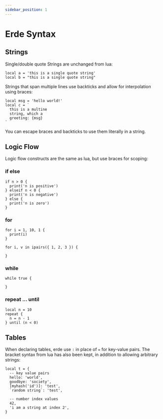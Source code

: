 ```yaml
---
sidebar_position: 1
---
```


# Erde Syntax

## Strings

Single/double quote Strings are unchanged from lua:

```erde
local a = 'this is a single quote string'
local b = "this is a single quote string"
```

Strings that span multiple lines use backticks and allow for interpolation
using braces:

```erde
local msg = 'hello world!'
local c = `
  this is a multine
  string, which a
  greeting: {msg}
`
```

You can escape braces and backticks to use them literally in a string.

## Logic Flow

Logic flow constructs are the same as lua, but use braces for scoping:

### if else

```erde
if n > 0 {
  print('n is positive')
} elseif n < 0 {
  print('n is negative')
} else {
  print('n is zero')
}
```

### for

```erde
for i = 1, 10, 1 {
  print(i)
}

for i, v in ipairs({ 1, 2, 3 }) {

}
```

### while

```erde
while true {

}
```

### repeat ... until

```erde
local n = 10
repeat {
  n = n - 1
} until (n < 0)
```

## Tables

When declaring tables, erde use `:` in place of `=` for key-value pairs. The
bracket syntax from lua has also been kept, in addition to allowing arbitrary
strings:

```erde
local t = {
  -- key value pairs
  hello: 'world',
  goodbye: 'society',
  [myhash('id')]: 'test',
  `random string`: 'test',

  -- number index values
  42,
  'i am a string at index 2',
}
```
